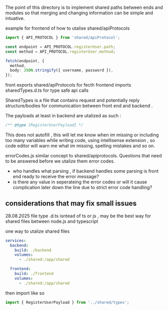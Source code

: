 The point of this directory is to implement shared paths between ends and modules so that merging and changing information can be simple and intuative. 

example for frontend of how to utalise shared/apiProtocols
```ts
import { API_PROTOCOL } from 'shared/apiProtocol';

const endpoint = API_PROTOCOL.registerUser.path;
const method = API_PROTOCOL.registerUser.method;

fetch(endpoint, {
  method,
  body: JSON.stringify({ username, password }),
});
```

front exports shared/apProtocols for fecth
frontend imports sharedTypes.d.ts for type safe api calls

SharedTypes is a file that contains request and potentially reply structure/bodies for communication between front end and backend . 

The payloads at least in backend are utalized as such :

```js
/** @type {RegisterUserPayload} */
```
This does not autofill , this will let me know when im missing or including too many variables while writing code, using intellisense extension , so code editor will warn me what im missing, spelling mistakes and so on.

errorCodes.js similar concept to shared/apiprotocols.
Questions that need to be answered before we utalize them error codes.
- who handles what parsing , if backend handles some parsing is front end ready to receive the error message? 
- is there any value in seperateing the error codes or will it cause complication later down the line due to strict error code handling? 



## considerations that may fix small issues 

28.08.2025
file type .d.ts isntead of ts or js , may be the best way for shared files between node.js and typescript

one way to utalize shared files 

```yaml
services:
  backend:
    build: ./backend
    volumes:
      - ./shared:/app/shared

  frontend:
    build: ./frontend
    volumes:
      - ./shared:/app/shared
```
then import like so 

```ts
import { RegisterUserPayload } from '../shared/types';
```